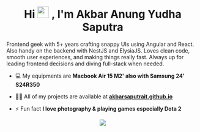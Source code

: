 <h1 align="center">Hi <img src="https://raw.githubusercontent.com/MartinHeinz/MartinHeinz/master/wave.gif" width="30px" height="30px">
, I'm Akbar Anung Yudha Saputra</h1>
<!-- <h3 align="center">A passionate frontend web developer from Malang, Indonesia</h3> -->
<p>Frontend geek with 5+ years crafting snappy UIs using Angular and React. Also handy on the backend with NestJS and ElysiaJS. Loves clean code, smooth user experiences, and making things really fast. Always up for leading frontend decisions and diving full-stack when needed.</p>

- 💻️ My equipments are **Macbook Air 15 M2' also with Samsung 24' S24R350**

- 👨‍💻 All of my projects are available at **[akbarsaputrait.github.io](https://akbarsaputrait.github.io/)**

- ⚡ Fun fact **I love photography & playing games especially Dota 2**

<p align="center">
  <a href="https://akbarsaputrait.github.io">
    <img src="https://skillicons.dev/icons?i=ts,react,angular,nuxt,nextjs,tailwind,nestjs,postgres,mysql,docker,bun" />
  </a>
</p>
